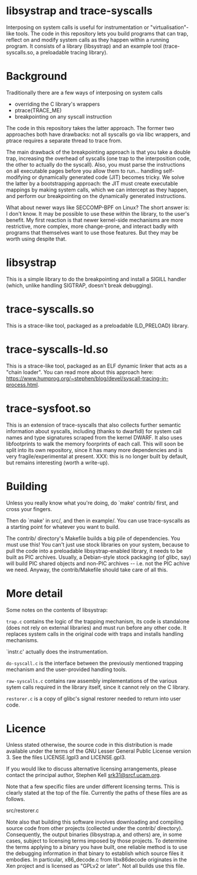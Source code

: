 # libsystrap and trace-syscalls

Interposing on system calls is useful for instrumentation or
"virtualisation"-like tools. The code in this repository lets you build
programs that can trap, reflect on and modify system calls as they
happen within a running program. It consists of a library (libsystrap)
and an example tool (trace-syscalls.so, a preloadable tracing library).

# Background

Traditionally there are a few ways of interposing on system calls

 - overriding the C library's wrappers
 - ptrace(TRACE_ME)
 - breakpointing on any syscall instruction

The code in this repository takes the latter approach. The former two
approaches both have drawbacks: not all syscalls go via libc wrappers,
and ptrace requires a separate thread to trace from.

The main drawback of the breakpointing approach is that you take a
double trap, increasing the overhead of syscalls (one trap to the
interposition code, the other to actually do the syscall). Also, you
must parse the instructions on all executable pages before you allow
them to run... handling self-modifying or dynamically generated code
(JIT) becomes tricky. We solve the latter by a bootstrapping approach: 
the JIT must create executable mappings by making system calls, which we
can intercept as they happen, and perform our breakpointing on the
dynamically generated instructions.

What about newer ways like SECCOMP-BPF on Linux? The short answer is:
I don't know. It may be possible to use these within the library, to
the user's benefit. My first reaction is that newer kernel-side
mechanisms are more restrictive, more complex, more change-prone,
and interact badly with programs that themselves want to use those
features. But they may be worth using despite that.

# libsystrap

This is a simple library to do the breakpointing and install a SIGILL
handler (which, unlike handling SIGTRAP, doesn't break debugging).

# trace-syscalls.so

This is a strace-like tool, packaged as a preloadable (LD_PRELOAD) library.

# trace-syscalls-ld.so

This is a strace-like tool, packaged as an ELF dynamic linker that acts
as a "chain loader". You can read more about this approach here:
<https://www.humprog.org/~stephen/blog/devel/syscall-tracing-in-process.html>.

# trace-sysfoot.so

This is an extension of trace-syscalls that also collects further
semantic information about syscalls, including (thanks to dwarfidl) for
system call names and type signatures scraped from the kernel DWARF. It
also uses libfootprints to walk the memory foorprints of each call. This
will soon be split into its own repository, since it has many more
dependencies and is very fragile/experimental at present. XXX: this is
no longer built by default, but remains interesting (worth a write-up).

# Building

Unless you really know what you're doing, do `make' contrib/ first, and
cross your fingers.

Then do `make' in src/, and then in example/. You can use trace-syscalls
as a starting point for whatever you want to build.

The contrib/ directory's Makefile builds a big pile of dependencies. You
must use this! You can't just use stock libraries on your system,
because to pull the code into a preloadable libsystrap-enabled library,
it needs to be built as PIC archives. Usually, a Debian-style stock
packaging (of glibc, say) will build PIC shared objects and non-PIC
archives -- i.e. not the PIC achive we need. Anyway, the
contrib/Makefile should take care of all this.

# More detail

Some notes on the contents of libsystrap:

`trap.c` contains the logic of the trapping mechanism, its code is
standalone (does not rely on external libraries) and must run before any
other code. It replaces system calls in the original code with traps and
installs handling mechanisms.

`instr.c' actually does the instrumentation.

`do-syscall.c` is the interface between the previously mentioned trapping
mechanism and the user-provided handling tools.

`raw-syscalls.c` contains raw assembly implementations of the various
sytem calls required in the library itself, since it cannot rely on the C
library.

`restorer.c` is a copy of glibc's signal restorer needed to return into user
code.

# Licence

Unless stated otherwise, the source code in this distribution is made
available under the terms of the GNU Lesser General Public License
version 3. See the files LICENSE.lgpl3 and LICENSE.gpl3.

If you would like to discuss alternative licensing arrangements, please
contact the principal author, Stephen Kell <srk31@srcf.ucam.org>.

Note that a few specific files are under different licensing terms. This
is clearly stated at the top of the file. Currently the paths of these
files are as follows.

src/restorer.c

Note also that building this software involves downloading and compiling
source code from other projects (collected under the contrib/ directory).
Consequently, the output binaries (libsystrap.a, and others) are, in some
cases, subject to licensing terms imposed by those projects. To determine the
terms applying to a binary you have built, one reliable method is to use the
debugging information in that binary to establish which source files it
embodies. In particular, x86_decode.c from libx86decode originates in the Xen
project and is licensed as "GPLv2 or later". Not all builds use this file.
